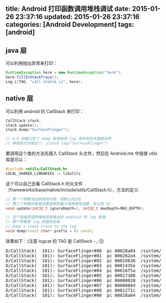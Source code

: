title: Android 打印函数调用堆栈调试
date: 2015-01-26 23:37:16
updated: 2015-01-26 23:37:16
categories: [Android Development]
tags: [android]
---

## java 层
可以利用抛出异常来打印：

```java
RuntimeException here = new RuntimeException("here");
here.fillInStackTrace();
Log.i(TAG, "call statck is", here);
```

## native 层
可以利用 android 的 CallStack 来打印：

```cpp
CallStack stack;
stack.update();
stack.dump("SurfaceFlinger"); 

// 4.4 的接口变了 dump 是用来把 log 保存到文件里面去的
// 单纯的打印用这个: statck.log("SurfaceFlinger")
```

要调用这个类的方法先插入 CallStack 头文件，然后在 Android.mk 中链接 utils 库就可以： 

```cpp
#include <utils/CallStack.h>
LOCAL_SHARED_LIBRARIES := libutils
```

这个可以自己去看 CallStack.h 的头文件（frameworks/base/native/include/utils/CallStack.h），方法的定义:

```cpp
// 第一个参数没去研究啥作用，用默认的1吧，
// 第二个参数好像是设置追踪的最大调用堆栈深度，默认是 31
void update(int32_t ignoreDepth=1, int32_t maxDepth=MAX_DEPTH);

// 这个就是把调用堆栈信息输出到 android 的 log 里面，
// 那个参数是 log 前面的前缀
// Dump a stack trace to the log
void dump(const char* prefix = 0) const;
```

效果如下：(注意 logcat 的 TAG 是 CallStack -_-||)
<pre config="brush:bash;toolbar:false;">
D/CallStack(  101): SurfaceFlinger#00  pc 00028a84  /system/lib/libsurfaceflinger.so (android::SurfaceFlinger::captureScreen(android::sp<android::IBinder> const&, android::sp<android::IMemoryHeap>*, unsigned int*, unsigned int*, int*, unsigned int, unsigned int, unsigned int, unsigned int)+63)
D/CallStack(  101): SurfaceFlinger#01  pc 000262a4  /system/lib/libgui.so (android::BnSurfaceComposer::onTransact(unsigned int, android::Parcel const&, android::Parcel*, unsigned int)+523)
D/CallStack(  101): SurfaceFlinger#02  pc 00029836  /system/lib/libsurfaceflinger.so (android::SurfaceFlinger::onTransact(unsigned int, android::Parcel const&, android::Parcel*, unsigned int)+105)
D/CallStack(  101): SurfaceFlinger#03  pc 0001435e  /system/lib/libbinder.so (android::BBinder::transact(unsigned int, android::Parcel const&, android::Parcel*, unsigned int)+57)
D/CallStack(  101): SurfaceFlinger#04  pc 00016f5a  /system/lib/libbinder.so (android::IPCThreadState::executeCommand(int)+513)
D/CallStack(  101): SurfaceFlinger#05  pc 00017380  /system/lib/libbinder.so (android::IPCThreadState::joinThreadPool(bool)+183)
D/CallStack(  101): SurfaceFlinger#06  pc 00000820  /system/bin/surfaceflinger
D/CallStack(  101): SurfaceFlinger#07  pc 00000844  /system/bin/surfaceflinger
D/CallStack(  101): SurfaceFlinger#08  pc 0001271c  /system/lib/libc.so (__libc_init+35)
D/CallStack(  101): SurfaceFlinger#00  pc 00028a84  /system/lib/libsurfaceflinger.so (android::SurfaceFlinger::captureScreen(android::sp<android::IBinder> const&, android::sp<android::IMemoryHeap>*, unsigned int*, unsigned int*, int*, unsigned int, unsigned int, unsigned int, unsigned int)+63)
</pre>

